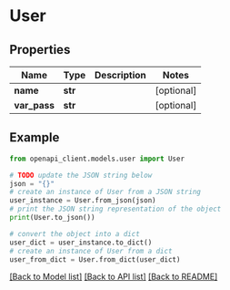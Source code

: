 # User


## Properties

Name | Type | Description | Notes
------------ | ------------- | ------------- | -------------
**name** | **str** |  | [optional] 
**var_pass** | **str** |  | [optional] 

## Example

```python
from openapi_client.models.user import User

# TODO update the JSON string below
json = "{}"
# create an instance of User from a JSON string
user_instance = User.from_json(json)
# print the JSON string representation of the object
print(User.to_json())

# convert the object into a dict
user_dict = user_instance.to_dict()
# create an instance of User from a dict
user_from_dict = User.from_dict(user_dict)
```
[[Back to Model list]](../README.md#documentation-for-models) [[Back to API list]](../README.md#documentation-for-api-endpoints) [[Back to README]](../README.md)


